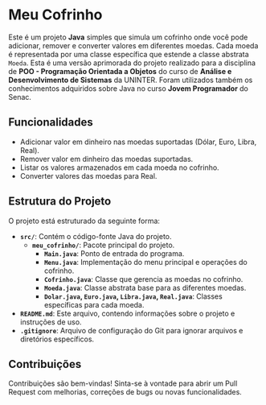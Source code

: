 
# Meu Cofrinho

Este é um projeto **Java** simples que simula um cofrinho onde você pode adicionar, remover e converter valores em diferentes moedas. Cada moeda é representada por uma classe específica que estende a classe abstrata `Moeda`. Esta é uma versão aprimorada do projeto realizado para a disciplina de **POO - Programação Orientada a Objetos** do curso de **Análise e Desenvolvimento de Sistemas** da UNINTER. Foram utilizados também os conhecimentos adquiridos sobre Java no curso **Jovem Programador** do Senac.

## Funcionalidades

- Adicionar valor em dinheiro nas moedas suportadas (Dólar, Euro, Libra, Real).
- Remover valor em dinheiro das moedas suportadas.
- Listar os valores armazenados em cada moeda no cofrinho.
- Converter valores das moedas para Real.

## Estrutura do Projeto

O projeto está estruturado da seguinte forma:

- **`src/`**: Contém o código-fonte Java do projeto.
  - **`meu_cofrinho/`**: Pacote principal do projeto.
    - **`Main.java`**: Ponto de entrada do programa.
    - **`Menu.java`**: Implementação do menu principal e operações do cofrinho.
    - **`Cofrinho.java`**: Classe que gerencia as moedas no cofrinho.
    - **`Moeda.java`**: Classe abstrata base para as diferentes moedas.
    - **`Dolar.java`, `Euro.java`, `Libra.java`, `Real.java`**: Classes específicas para cada moeda.
- **`README.md`**: Este arquivo, contendo informações sobre o projeto e instruções de uso.
- **`.gitignore`**: Arquivo de configuração do Git para ignorar arquivos e diretórios específicos.

## Contribuições 
Contribuições são bem-vindas! Sinta-se à vontade para abrir um Pull Request com melhorias, correções de bugs ou novas funcionalidades.
